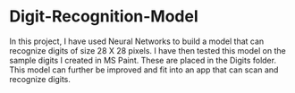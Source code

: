 # Digit-Recognition-Model
In this project, I have used Neural Networks to build a model that can recognize digits of size 28 X 28 pixels.
I have then tested this model on the sample digits I created in MS Paint. These are placed in the Digits folder.
This model can further be improved and fit into an app that can scan and recognize digits.
